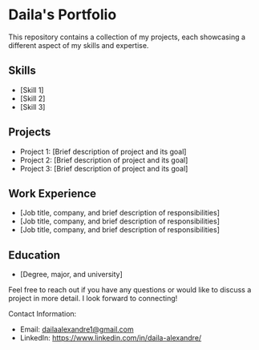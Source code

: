 # Daila's Portfolio

This repository contains a collection of my projects, each showcasing a different aspect of my skills and expertise.

## Skills
- [Skill 1]
- [Skill 2]
- [Skill 3]

## Projects
- Project 1: [Brief description of project and its goal]
- Project 2: [Brief description of project and its goal]
- Project 3: [Brief description of project and its goal]

## Work Experience
- [Job title, company, and brief description of responsibilities]
- [Job title, company, and brief description of responsibilities]
- [Job title, company, and brief description of responsibilities]

## Education
- [Degree, major, and university]

Feel free to reach out if you have any questions or would like to discuss a project in more detail. I look forward to connecting!

Contact Information:
- Email: dailaalexandre1@gmail.com
- LinkedIn: https://www.linkedin.com/in/daila-alexandre/
